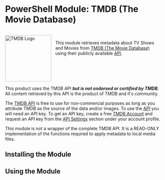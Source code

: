 
# PowerShell Module: TMDB (The Movie Database)
<img src="https://www.themoviedb.org/assets/2/v4/logos/v2/blue_square_2-d537fb228cf3ded904ef09b136fe3fec72548ebc1fea3fbbd1ad9e36364db38b.svg" alt="TMDB Logo" width="150" height="150" align = "left" style="padding-right: 10px; padding-top: 15px;"></br>

This module retrieves metadata about TV Shows and Movies from [TMDB (The Movie Database)](https://www.themoviedb.org) 
using their publicly available [API](https://developer.themoviedb.org/docs/getting-started). 

<br clear="left"/>

This product uses the TMDB API ***but is not endorsed or certified by TMDB***. 
All content retrieved by this API is the product of TMDB and it's community.

The [TMDB API](https://developer.themoviedb.org/docs/getting-started) 
is free to use for non-commercial purposes as long as you attribute TMDB as the source of the data and/or images. 
To use the [API](https://developer.themoviedb.org/docs/getting-started) you will need an API key. 
To get an API key, create a free [TMDB Account](https://www.themoviedb.org/signup) and request an API key 
from the [API Settings](https://www.themoviedb.org/settings/api) section under your account profile.

This module is not a wrapper of the complete TMDB API. It is a READ-ONLY implementation of the functions 
required to apply metadata to local media files.

## Installing the Module






## Using the Module





